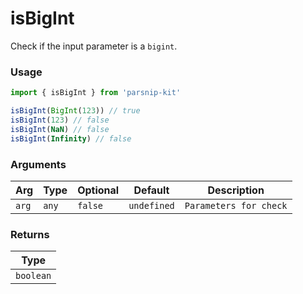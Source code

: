 # isBigInt
      
Check if the input parameter is a `bigint`.

### Usage

```ts
import { isBigInt } from 'parsnip-kit'

isBigInt(BigInt(123)) // true
isBigInt(123) // false
isBigInt(NaN) // false
isBigInt(Infinity) // false
```

      
### Arguments
      
| Arg | Type | Optional | Default | Description |
| --- | --- | --- | --- | --- |
| `arg` | `any` | `false` | `undefined` | `Parameters for check` |
      
### Returns

| Type |
| ---  |
| `boolean`  |
